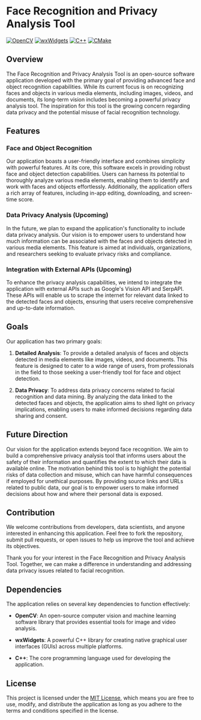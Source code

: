 # Face Recognition and Privacy Analysis Tool
[![OpenCV](https://img.shields.io/badge/OpenCV-%235C3EE8.svg?style=flat-square&logo=opencv&logoColor=white)](https://opencv.org/)
[![wxWidgets](https://img.shields.io/badge/wxWidgets-%238E76A7.svg?style=flat-square&logo=wxWidgets&logoColor=white)](https://www.wxwidgets.org/)
[![C++](https://img.shields.io/badge/C++-%2300599D.svg?style=flat-square&logo=c%2B%2B&logoColor=white)](https://isocpp.org/)
[![CMake](https://img.shields.io/badge/CMake-%23293D3D.svg?style=flat-square&logo=cmake&logoColor=white)](https://cmake.org/)

## Overview

The Face Recognition and Privacy Analysis Tool is an open-source software application developed with the primary goal of providing advanced face and object recognition capabilities. While its current focus is on recognizing faces and objects in various media elements, including images, videos, and documents, its long-term vision includes becoming a powerful privacy analysis tool. The inspiration for this tool is the growing concern regarding data privacy and the potential misuse of facial recognition technology.

## Features

### Face and Object Recognition

Our application boasts a user-friendly interface and combines simplicity with powerful features. At its core, this software excels in providing robust face and object detection capabilities. Users can harness its potential to thoroughly analyze various media elements, enabling them to identify and work with faces and objects effortlessly. Additionally, the application offers a rich array of features, including in-app editing, downloading, and screen-time score.

### Data Privacy Analysis (Upcoming)

In the future, we plan to expand the application's functionality to include data privacy analysis. Our vision is to empower users to understand how much information can be associated with the faces and objects detected in various media elements. This feature is aimed at individuals, organizations, and researchers seeking to evaluate privacy risks and compliance.

### Integration with External APIs (Upcoming)

To enhance the privacy analysis capabilities, we intend to integrate the application with external APIs such as Google's Vision API and SerpAPI. These APIs will enable us to scrape the internet for relevant data linked to the detected faces and objects, ensuring that users receive comprehensive and up-to-date information.

## Goals

Our application has two primary goals:

1. **Detailed Analysis**: To provide a detailed analysis of faces and objects detected in media elements like images, videos, and documents. This feature is designed to cater to a wide range of users, from professionals in the field to those seeking a user-friendly tool for face and object detection.

2. **Data Privacy**: To address data privacy concerns related to facial recognition and data mining. By analyzing the data linked to the detected faces and objects, the application aims to shed light on privacy implications, enabling users to make informed decisions regarding data sharing and consent.

## Future Direction

Our vision for the application extends beyond face recognition. We aim to build a comprehensive privacy analysis tool that informs users about the safety of their information and quantifies the extent to which their data is available online. The motivation behind this tool is to highlight the potential risks of data collection and misuse, which can have harmful consequences if employed for unethical purposes. By providing source links and URLs related to public data, our goal is to empower users to make informed decisions about how and where their personal data is exposed.

## Contribution

We welcome contributions from developers, data scientists, and anyone interested in enhancing this application. Feel free to fork the repository, submit pull requests, or open issues to help us improve the tool and achieve its objectives.

Thank you for your interest in the Face Recognition and Privacy Analysis Tool. Together, we can make a difference in understanding and addressing data privacy issues related to facial recognition.

## Dependencies

The application relies on several key dependencies to function effectively:

- **OpenCV**: An open-source computer vision and machine learning software library that provides essential tools for image and video analysis.

- **wxWidgets**: A powerful C++ library for creating native graphical user interfaces (GUIs) across multiple platforms.

- **C++**: The core programming language used for developing the application.
  
## License

This project is licensed under the [MIT License](LICENSE), which means you are free to use, modify, and distribute the application as long as you adhere to the terms and conditions specified in the license.

